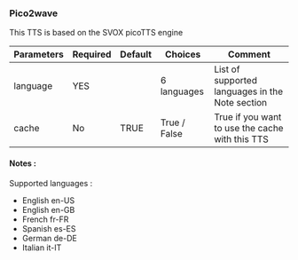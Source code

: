 ### Pico2wave

This TTS is based on the SVOX picoTTS engine

| Parameters | Required | Default | Choices      | Comment                                         |
|------------|----------|---------|--------------|-------------------------------------------------|
| language   | YES      |         | 6 languages  | List of supported languages in the Note section |
| cache      | No       | TRUE    | True / False | True if you want to use the cache with this TTS |


#### Notes :

Supported languages : 

- English en-US
- English en-GB
- French fr-FR
- Spanish es-ES
- German de-DE
- Italian it-IT